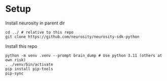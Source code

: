 # Setup

Install neurosity in parent dir

```
cd ../ # relative to this repo
git clone https://github.com/neurosity/neurosity-sdk-python
```

Install this repo

```
python -m venv .venv --prompt brain_dump # Use python 3.11 (others at own risk)
. ./venv/bin/activate
pip install pip-tools
pip-sync
```
